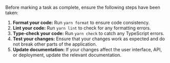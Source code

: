 Before marking a task as complete, ensure the following steps have been taken:
1.  **Format your code:** Run `yarn format` to ensure code consistency.
2.  **Lint your code:** Run `yarn lint` to check for any formatting errors.
3.  **Type-check your code:** Run `yarn check` to catch any TypeScript errors.
4.  **Test your changes:** Ensure that your changes work as expected and do not break other parts of the application.
5.  **Update documentation:** If your changes affect the user interface, API, or deployment, update the relevant documentation.